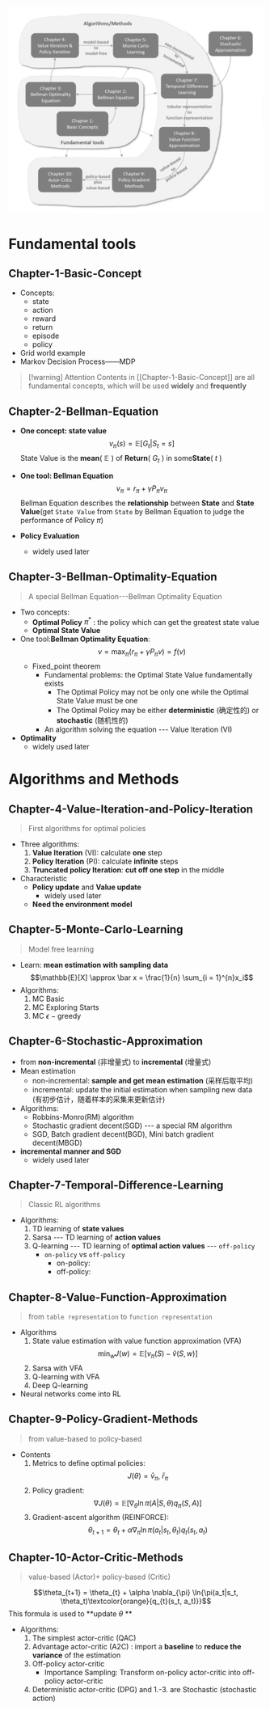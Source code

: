 ![Chart](https://github.com/Akira-zyh/AI-notes/blob/main/_attachments/Pasted%20image%2020250405091633.png)
# Fundamental tools
 
## Chapter-1-Basic-Concept

- Concepts:
	- state
	- action
	- reward
	- return
	- episode
	- policy
- Grid world example
- Markov Decision Process——MDP

> [!warning] Attention
> Contents in [[Chapter-1-Basic-Concept]] are all fundamental concepts, which will be used **widely** and **frequently**

## Chapter-2-Bellman-Equation

- **One concept: state value**
$$v_{\pi}(s) = \mathbb{E}[G_t | S_t = s]$$ State Value is the **mean**( $\mathbb{E}$ ) of **Return**( $G_t$ ) in some**State**( $t$ )

- **One tool: Bellman Equation** 
$$v_{\pi} = r_{\pi} + \gamma P_{\pi}v_{\pi}$$ Bellman Equation describes the **relationship** between **State** and **State Value**(get `State Value` from `State` by Bellman Equation to judge the performance of Policy $\pi$)

- **Policy Evaluation**
	- widely used later

## Chapter-3-Bellman-Optimality-Equation

> A special Bellman Equation---Bellman Optimality Equation

- Two concepts:
	- **Optimal Policy** $\pi^*$ : the policy which can get the greatest state value
	- **Optimal State Value** 
- One tool:**Bellman Optimality Equation**: 
$$v = \max_{\pi}(r_{\pi} + \gamma P_{\pi}v) = f(v)$$ 
	- Fixed_point theorem
		- Fundamental problems:  the Optimal State Value fundamentally exists
			- The Optimal Policy may not be only one while the Optimal State Value must be one
			- The Optimal Policy may be either **deterministic** (确定性的) or **stochastic** (随机性的)
		- An algorithm solving the equation --- Value Iteration (VI)
- **Optimality** 
	- widely used later

# Algorithms and Methods
## Chapter-4-Value-Iteration-and-Policy-Iteration

> First algorithms for optimal policies

- Three algorithms:
	1. **Value Iteration** (VI): calculate **one** step
	2. **Policy Iteration** (PI): calculate **infinite** steps
	3. **Truncated policy Iteration**: **cut off one step** in the middle
- Characteristic
	- **Policy update** and **Value update**
		- widely used later
	- **Need the environment model**

## Chapter-5-Monte-Carlo-Learning
> Model free learning

- Learn: **mean estimation with sampling data** 
$$\mathbb{E}[X] \approx \bar x = \frac{1}{n} \sum_{i = 1}^{n}x_i$$
- Algorithms:
	1. MC Basic
	2. MC Exploring Starts
	3. MC $\epsilon -\text{greedy}$ 

## Chapter-6-Stochastic-Approximation
- from **non-incremental** (非增量式) to **incremental** (增量式)
- Mean estimation
	- non-incremental: **sample and get mean estimation** (采样后取平均)
	- incremental: update the initial estimation when sampling new data (有初步估计，随着样本的采集来更新估计)
- Algorithms:
	- Robbins-Monro(RM) algorithm
	- Stochastic gradient decent(SGD) --- a special RM algorithm
	- SGD, Batch gradient decent(BGD), Mini batch gradient decent(MBGD)
- **incremental manner and SGD**
	- widely used later

## Chapter-7-Temporal-Difference-Learning

> Classic RL algorithms

- Algorithms:
	1. TD learning of **state values**
	2. Sarsa --- TD learning of **action values**
	3. Q-learning --- TD learning of **optimal action values** --- `off-policy`
		- `on-policy` vs `off-policy`
			- on-policy:
			- off-policy:

## Chapter-8-Value-Function-Approximation

> from `table representation` to `function representation` 

- Algorithms
	1. State value estimation with value function approximation (VFA) 
	$$\min_{w}J(w) = \mathbb{E}[v_{\pi}(S) - \hat v (S, w)]$$
	2. Sarsa with VFA
	3. Q-learning with VFA
	4. Deep Q-learning
- Neural networks come into RL

## Chapter-9-Policy-Gradient-Methods

> from value-based to policy-based

- Contents
	1. Metrics to define optimal policies: 
	$$J(\theta) = \bar v_{\pi} , \;\bar r_{\pi}$$
	2. Policy gradient: 
	$$\nabla J(\theta) = \mathbb{E}[\nabla_{\theta} \ln{\pi}(A|S, \theta)q_{\pi}(S, A)]$$
	3. Gradient-ascent algorithm (REINFORCE): 
	$$\theta_{t+1} = \theta_{t} + \alpha \nabla_{\pi} \ln{\pi(a_t|s_t, \theta_t)q_{t}(s_t, a_t)}$$

## Chapter-10-Actor-Critic-Methods

> value-based (Actor)+ policy-based (Critic)

$$\theta_{t+1} = \theta_{t} + \alpha \nabla_{\pi} \ln{\pi(a_t|s_t, \theta_t)\textcolor{orange}{q_{t}(s_t, a_t)}}$$
This formula is used to **update $\theta$ **

- Algorithms:
	1. The simplest actor-critic (QAC)
	2. Advantage actor-critic (A2C) : import a **baseline** to **reduce the variance** of the estimation
	3. Off-policy actor-critic
		- Importance Sampling: Transform on-policy actor-critic into off-policy actor-critic
	4. Deterministic actor-critic (DPG) and 1.-3. are Stochastic (stochastic action)

